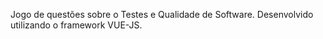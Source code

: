 Jogo de questões sobre o Testes e Qualidade de Software. Desenvolvido utilizando o framework VUE-JS.
